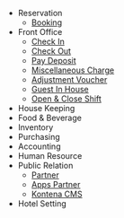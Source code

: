 <!-- docs/_sidebar.md -->
- Reservation
  * [Booking](./reservation/guide_booking.md)
- Front Office
  * [Check In](./front_office/checkin.md)
  * [Check Out](./front_office/checkout.md)
  * [Pay Deposit](./front_office/deposit.md)
  * [Miscellaneous Charge](./front_office/misc_charge.md)
  * [Adjustment Voucher](./front_office/adj_voucher.md)
  * [Guest In House](./front_office/guest_inhouse.md)
  * [Open & Close Shift](./front_office/open_close_shift.md)
- House Keeping
- Food & Beverage
- Inventory
- Purchasing
- Accounting
- Human Resource
- Public Relation
  * [Partner](./public_relation/partner.md)
  * [Apps Partner](./public_relation/apps_partner.md)
  * [Kontena CMS](./public_relation/kontena_cms.md)
- Hotel Setting